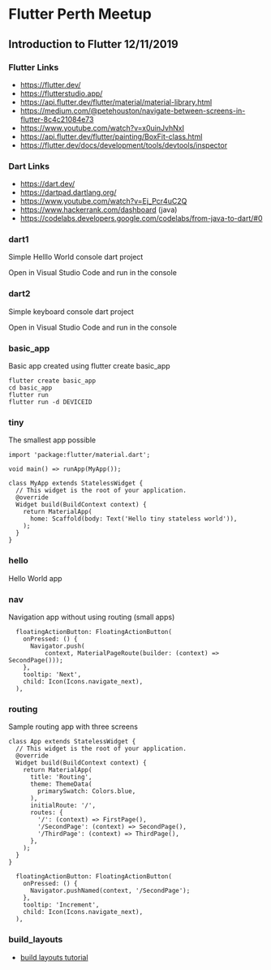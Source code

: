 # Flutter Perth Meetup

##  Introduction to Flutter 12/11/2019

### Flutter Links

* https://flutter.dev/
* https://flutterstudio.app/
* https://api.flutter.dev/flutter/material/material-library.html
* https://medium.com/@petehouston/navigate-between-screens-in-flutter-8c4c21084e73
* https://www.youtube.com/watch?v=x0uinJvhNxI
* https://api.flutter.dev/flutter/painting/BoxFit-class.html
* https://flutter.dev/docs/development/tools/devtools/inspector

### Dart Links

* https://dart.dev/
* https://dartpad.dartlang.org/
* https://www.youtube.com/watch?v=Ej_Pcr4uC2Q
* https://www.hackerrank.com/dashboard (java)
* https://codelabs.developers.google.com/codelabs/from-java-to-dart/#0

### dart1

Simple Helllo World console dart project

Open in Visual Studio Code and run in the console

### dart2

Simple keyboard console dart project

Open in Visual Studio Code and run in the console

### basic_app

Basic app created using flutter create basic_app

```
flutter create basic_app
cd basic_app
flutter run
flutter run -d DEVICEID
```

### tiny

The smallest app possible

```
import 'package:flutter/material.dart';

void main() => runApp(MyApp());

class MyApp extends StatelessWidget {
  // This widget is the root of your application.
  @override
  Widget build(BuildContext context) {
    return MaterialApp(
      home: Scaffold(body: Text('Hello tiny stateless world')),
    );
  }
}
```

### hello

Hello World app

### nav

Navigation app without using routing (small apps)

```
  floatingActionButton: FloatingActionButton(
    onPressed: () {
      Navigator.push(
          context, MaterialPageRoute(builder: (context) => SecondPage()));
    },
    tooltip: 'Next',
    child: Icon(Icons.navigate_next),
  ),
```

### routing

Sample routing app with three screens

```
class App extends StatelessWidget {
  // This widget is the root of your application.
  @override
  Widget build(BuildContext context) {
    return MaterialApp(
      title: 'Routing',
      theme: ThemeData(
        primarySwatch: Colors.blue,
      ),
      initialRoute: '/',
      routes: {
        '/': (context) => FirstPage(),
        '/SecondPage': (context) => SecondPage(),
        '/ThirdPage': (context) => ThirdPage(),
      },
    );
  }
}

  floatingActionButton: FloatingActionButton(
    onPressed: () {
      Navigator.pushNamed(context, '/SecondPage');
    },
    tooltip: 'Increment',
    child: Icon(Icons.navigate_next),
  ),

```

### build_layouts

* [build layouts tutorial](https://flutter.dev/docs/development/ui/layout/tutorial)


